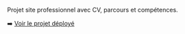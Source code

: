 Projet site professionnel avec CV, parcours et compétences.
<!-- DEPLOY-LINK-START -->
➡️ [Voir le projet déployé](https://sitepro-donovangrout.netlify.app/)
<!-- DEPLOY-LINK-END -->

